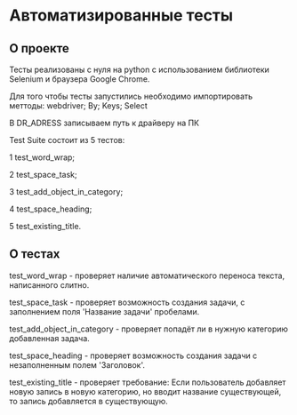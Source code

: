 # Автоматизированные тесты 
## О проекте 
Тесты реализованы с нуля на python с использованием библиотеки Selenium и браузера Google Chrome.

Для того чтобы тесты запустились необходимо импортировать меттоды:
webdriver; By; Keys; Select

В DR_ADRESS записываем путь к драйверу на ПК

Test Suite состоит из 5 тестов:


1 test_word_wrap;


2 test_space_task;


3 test_add_object_in_category;


4 test_space_heading;


5 test_existing_title.

## О тестах
test_word_wrap - проверяет наличие автоматического переноса текста, написанного слитно.


test_space_task - проверяет возможность создания задачи, с заполнением поля 'Название задачи' пробелами.


test_add_object_in_category - проверяет попадёт ли в нужную категорию добавленная задача.


test_space_heading - проверяет возможность создания задачи с незаполненным полем 'Заголовок'.

test_existing_title - проверяет требование: Если пользователь добавляет новую запись в новую 
категорию, но вводит название существующей, то запись добавляется в существующую.
    
  
